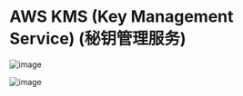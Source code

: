 # AWS KMS (Key Management Service) (秘钥管理服务)

![image](https://github.com/yangshiteng/StatQuest-Study-Notes/assets/60442877/3de9948e-435d-43cb-bc24-d7d260641302)

![image](https://github.com/yangshiteng/StatQuest-Study-Notes/assets/60442877/85f8a8ac-2841-4f1c-ac54-84d9bbc2bd51)

